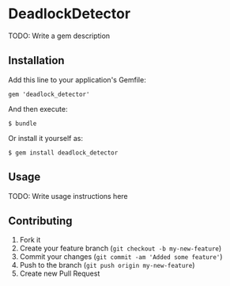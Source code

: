 # DeadlockDetector

TODO: Write a gem description

## Installation

Add this line to your application's Gemfile:

    gem 'deadlock_detector'

And then execute:

    $ bundle

Or install it yourself as:

    $ gem install deadlock_detector

## Usage

TODO: Write usage instructions here

## Contributing

1. Fork it
2. Create your feature branch (`git checkout -b my-new-feature`)
3. Commit your changes (`git commit -am 'Added some feature'`)
4. Push to the branch (`git push origin my-new-feature`)
5. Create new Pull Request
